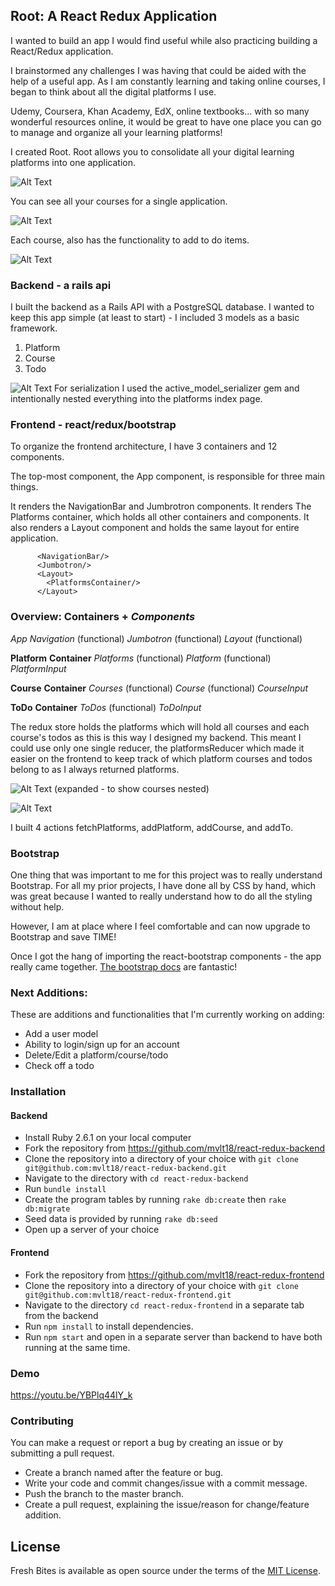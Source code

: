 ## Root: A React Redux Application

I wanted to build an app I would find useful while also practicing building a React/Redux application.

I brainstormed any challenges I was having that could be aided with the help of a useful app. As I am constantly learning and taking online courses, I began to think about all the digital platforms I use.

Udemy, Coursera, Khan Academy, EdX, online textbooks... with so many wonderful resources online, it would be great to have one place you can go to manage and organize all your learning platforms!

I created Root. Root allows you to consolidate all your digital learning platforms into one application.

![Alt Text](https://thepracticaldev.s3.amazonaws.com/i/vdb1up7e6c4h7rb7xkyn.png)

You can see all your courses for a single application.

![Alt Text](https://thepracticaldev.s3.amazonaws.com/i/ovwj8dopbw160disv4u2.png)

Each course, also has the functionality to add to do items.

![Alt Text](https://thepracticaldev.s3.amazonaws.com/i/c09mhf7p9g7behj37tjs.png)


### Backend - a rails api

I built the backend as a Rails API with a PostgreSQL database. I wanted to keep this app simple (at least to start) - I included 3 models as a basic framework.

1. Platform
2. Course
3. Todo

![Alt Text](https://thepracticaldev.s3.amazonaws.com/i/jtpiy86a6vfuguhklzpc.png)
For serialization I used the active_model_serializer gem and intentionally nested everything into the platforms index page.

### Frontend - react/redux/bootstrap

To organize the frontend architecture, I have 3 containers and 12 components.

The top-most component, the App component, is responsible for three main things.

It renders the NavigationBar and Jumbrotron components. It renders The Platforms container, which holds all other containers and components. It also renders a Layout component and holds the same layout for entire application.

          <NavigationBar/>
          <Jumbotron/>
          <Layout>
            <PlatformsContainer/>
          </Layout>

### Overview: **Containers** + _Components_

_App_
_Navigation_ (functional)
_Jumbotron_ (functional)
_Layout_ (functional)

**Platform** **Container**
_Platforms_ (functional)
_Platform_ (functional)
_PlatformInput_

**Course** **Container**
_Courses_ (functional)
_Course_ (functional)
_CourseInput_

**ToDo** **Container**
_ToDos_ (functional)
_ToDoInput_


The redux store holds the platforms which will hold all courses and each course's todos as this is this way I designed my backend. This meant I could use only one single reducer, the platformsReducer which made it easier on the frontend to keep track of which platform courses and todos belong to as I always returned platforms.

![Alt Text](https://thepracticaldev.s3.amazonaws.com/i/xv15pd2mmxf8abmxih7r.png)
(expanded - to show courses nested)

![Alt Text](https://thepracticaldev.s3.amazonaws.com/i/qrf9av9p687rqzfjvij0.png)

I built 4 actions fetchPlatforms, addPlatform, addCourse, and addTo.

### Bootstrap
One thing that was important to me for this project was to really understand Bootstrap. For all my prior projects, I have done all by CSS by hand, which was great because I wanted to really understand how to do all the styling without help.

However, I am at place where I feel comfortable and can now upgrade to Bootstrap and save TIME!

Once I got the hang of importing the react-bootstrap components - the app really came together. [The bootstrap docs](https://react-bootstrap.netlify.com/) are fantastic!

### Next Additions:

These are additions and functionalities that I'm currently working on adding:

* Add a user model
* Ability to login/sign up for an account
* Delete/Edit a platform/course/todo
* Check off a todo

### Installation
#### Backend

* Install Ruby 2.6.1 on your local computer
* Fork the repository from https://github.com/mvlt18/react-redux-backend
* Clone the repository into a directory of your choice with `git clone git@github.com:mvlt18/react-redux-backend.git`
* Navigate to the directory with `cd react-redux-backend`
* Run `bundle install`
* Create the program tables by running `rake db:create` then  `rake db:migrate`
* Seed data is provided by running `rake db:seed`
* Open up a server of your choice

#### Frontend
* Fork the repository from https://github.com/mvlt18/react-redux-frontend
* Clone the repository into a directory of your choice with `git clone git@github.com:mvlt18/react-redux-frontend.git`
* Navigate to the directory `cd react-redux-frontend` in a separate tab from the backend
* Run `npm install` to install dependencies.
* Run `npm start` and open in a separate server than backend to have both running at the same time.

### Demo

https://youtu.be/YBPlq44lY_k

### Contributing

You can make a request or report a bug by creating an issue or by submitting a pull request.
* Create a branch named after the feature or bug.
* Write your code and commit changes/issue with a commit message.
* Push the branch to the master branch.
* Create a pull request, explaining the issue/reason for change/feature addition.

## License

Fresh Bites is available as open source under the terms of the [MIT License](https://opensource.org/licenses/MIT).
